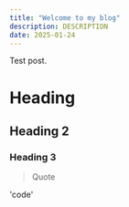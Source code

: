 ```yaml
---
title: "Welcome to my blog"
description: DESCRIPTION
date: 2025-01-24
---
```

Test post.

# Heading

## Heading 2

### Heading 3

>Quote

'code'

